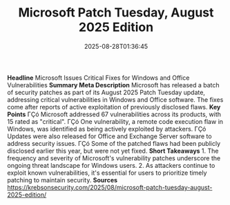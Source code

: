 ﻿---
title: "Microsoft Patch Tuesday, August 2025 Edition"
date: "2025-08-28T01:36:45"
category: "Markets"
summary: ""
slug: "microsoft patch tuesday august 2025 edition"
source_urls:
  - "https://krebsonsecurity.com/2025/08/microsoft-patch-tuesday-august-2025-edition/"
seo:
  title: "Microsoft Patch Tuesday, August 2025 Edition | Hash n Hedge"
  description: ""
  keywords: ["news", "markets", "brief"]
---
**Headline** Microsoft Issues Critical Fixes for Windows and Office Vulnerabilities  **Summary Meta Description** Microsoft has released a batch of security patches as part of its August 2025 Patch Tuesday update, addressing critical vulnerabilities in Windows and Office software. The fixes come after reports of active exploitation of previously disclosed flaws.  **Key Points**  ΓÇó Microsoft addressed 67 vulnerabilities across its products, with 15 rated as "critical". ΓÇó One vulnerability, a remote code execution flaw in Windows, was identified as being actively exploited by attackers. ΓÇó Updates were also released for Office and Exchange Server software to address security issues. ΓÇó Some of the patched flaws had been publicly disclosed earlier this year, but were not yet fixed.  **Short Takeaways**  1. The frequency and severity of Microsoft's vulnerability patches underscore the ongoing threat landscape for Windows users. 2. As attackers continue to exploit known vulnerabilities, it's essential for users to prioritize timely patching to maintain security.  **Sources** https://krebsonsecurity.com/2025/08/microsoft-patch-tuesday-august-2025-edition/ 
